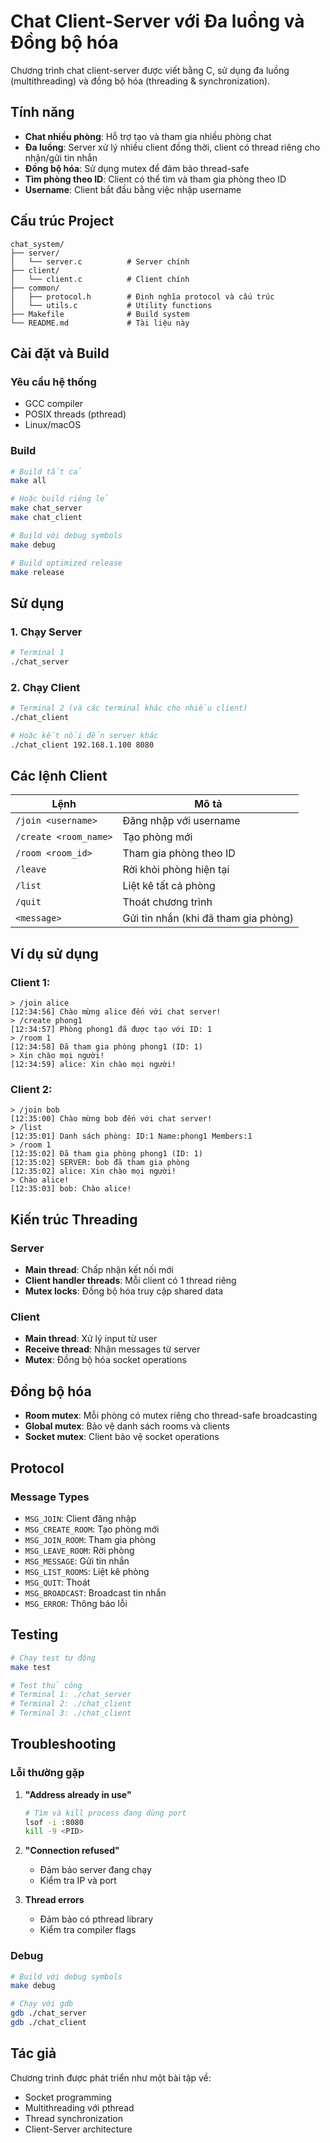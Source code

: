 # Chat Client-Server với Đa luồng và Đồng bộ hóa

Chương trình chat client-server được viết bằng C, sử dụng đa luồng (multithreading) và đồng bộ hóa (threading & synchronization).

## Tính năng

- **Chat nhiều phòng**: Hỗ trợ tạo và tham gia nhiều phòng chat
- **Đa luồng**: Server xử lý nhiều client đồng thời, client có thread riêng cho nhận/gửi tin nhắn
- **Đồng bộ hóa**: Sử dụng mutex để đảm bảo thread-safe
- **Tìm phòng theo ID**: Client có thể tìm và tham gia phòng theo ID
- **Username**: Client bắt đầu bằng việc nhập username

## Cấu trúc Project

```
chat_system/
├── server/
│   └── server.c          # Server chính
├── client/
│   └── client.c          # Client chính
├── common/
│   ├── protocol.h        # Định nghĩa protocol và cấu trúc
│   └── utils.c           # Utility functions
├── Makefile              # Build system
└── README.md             # Tài liệu này
```

## Cài đặt và Build

### Yêu cầu hệ thống

- GCC compiler
- POSIX threads (pthread)
- Linux/macOS

### Build

```bash
# Build tất cả
make all

# Hoặc build riêng lẻ
make chat_server
make chat_client

# Build với debug symbols
make debug

# Build optimized release
make release
```

## Sử dụng

### 1. Chạy Server

```bash
# Terminal 1
./chat_server
```

### 2. Chạy Client

```bash
# Terminal 2 (và các terminal khác cho nhiều client)
./chat_client

# Hoặc kết nối đến server khác
./chat_client 192.168.1.100 8080
```

## Các lệnh Client

| Lệnh                  | Mô tả                                |
| --------------------- | ------------------------------------ |
| `/join <username>`    | Đăng nhập với username               |
| `/create <room_name>` | Tạo phòng mới                        |
| `/room <room_id>`     | Tham gia phòng theo ID               |
| `/leave`              | Rời khỏi phòng hiện tại              |
| `/list`               | Liệt kê tất cả phòng                 |
| `/quit`               | Thoát chương trình                   |
| `<message>`           | Gửi tin nhắn (khi đã tham gia phòng) |

## Ví dụ sử dụng

### Client 1:

```
> /join alice
[12:34:56] Chào mừng alice đến với chat server!
> /create phong1
[12:34:57] Phòng phong1 đã được tạo với ID: 1
> /room 1
[12:34:58] Đã tham gia phòng phong1 (ID: 1)
> Xin chào mọi người!
[12:34:59] alice: Xin chào mọi người!
```

### Client 2:

```
> /join bob
[12:35:00] Chào mừng bob đến với chat server!
> /list
[12:35:01] Danh sách phòng: ID:1 Name:phong1 Members:1
> /room 1
[12:35:02] Đã tham gia phòng phong1 (ID: 1)
[12:35:02] SERVER: bob đã tham gia phòng
[12:35:02] alice: Xin chào mọi người!
> Chào alice!
[12:35:03] bob: Chào alice!
```

## Kiến trúc Threading

### Server

- **Main thread**: Chấp nhận kết nối mới
- **Client handler threads**: Mỗi client có 1 thread riêng
- **Mutex locks**: Đồng bộ hóa truy cập shared data

### Client

- **Main thread**: Xử lý input từ user
- **Receive thread**: Nhận messages từ server
- **Mutex**: Đồng bộ hóa socket operations

## Đồng bộ hóa

- **Room mutex**: Mỗi phòng có mutex riêng cho thread-safe broadcasting
- **Global mutex**: Bảo vệ danh sách rooms và clients
- **Socket mutex**: Client bảo vệ socket operations

## Protocol

### Message Types

- `MSG_JOIN`: Client đăng nhập
- `MSG_CREATE_ROOM`: Tạo phòng mới
- `MSG_JOIN_ROOM`: Tham gia phòng
- `MSG_LEAVE_ROOM`: Rời phòng
- `MSG_MESSAGE`: Gửi tin nhắn
- `MSG_LIST_ROOMS`: Liệt kê phòng
- `MSG_QUIT`: Thoát
- `MSG_BROADCAST`: Broadcast tin nhắn
- `MSG_ERROR`: Thông báo lỗi

## Testing

```bash
# Chạy test tự động
make test

# Test thủ công
# Terminal 1: ./chat_server
# Terminal 2: ./chat_client
# Terminal 3: ./chat_client
```

## Troubleshooting

### Lỗi thường gặp

1. **"Address already in use"**

   ```bash
   # Tìm và kill process đang dùng port
   lsof -i :8080
   kill -9 <PID>
   ```

2. **"Connection refused"**

   - Đảm bảo server đang chạy
   - Kiểm tra IP và port

3. **Thread errors**
   - Đảm bảo có pthread library
   - Kiểm tra compiler flags

### Debug

```bash
# Build với debug symbols
make debug

# Chạy với gdb
gdb ./chat_server
gdb ./chat_client
```

## Tác giả

Chương trình được phát triển như một bài tập về:

- Socket programming
- Multithreading với pthread
- Thread synchronization
- Client-Server architecture
